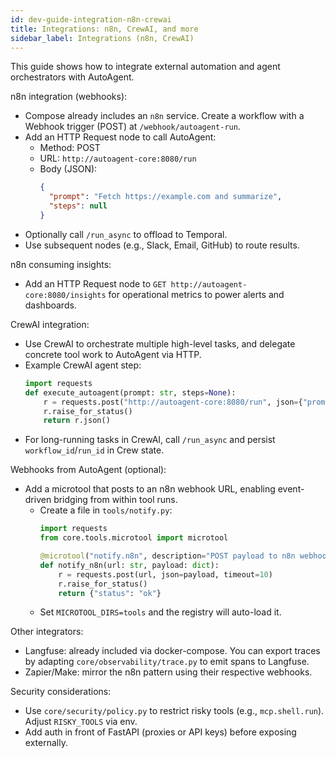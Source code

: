 ```yaml
---
id: dev-guide-integration-n8n-crewai
title: Integrations: n8n, CrewAI, and more
sidebar_label: Integrations (n8n, CrewAI)
---
```


This guide shows how to integrate external automation and agent orchestrators with AutoAgent.

n8n integration (webhooks):
- Compose already includes an `n8n` service. Create a workflow with a Webhook trigger (POST) at `/webhook/autoagent-run`.
- Add an HTTP Request node to call AutoAgent:
  - Method: POST
  - URL: `http://autoagent-core:8080/run`
  - Body (JSON):
    ```json
    {
      "prompt": "Fetch https://example.com and summarize",
      "steps": null
    }
    ```
- Optionally call `/run_async` to offload to Temporal.
- Use subsequent nodes (e.g., Slack, Email, GitHub) to route results.

n8n consuming insights:
- Add an HTTP Request node to `GET http://autoagent-core:8080/insights` for operational metrics to power alerts and dashboards.

CrewAI integration:
- Use CrewAI to orchestrate multiple high-level tasks, and delegate concrete tool work to AutoAgent via HTTP.
- Example CrewAI agent step:
  ```python
  import requests
  def execute_autoagent(prompt: str, steps=None):
      r = requests.post("http://autoagent-core:8080/run", json={"prompt": prompt, "steps": steps})
      r.raise_for_status()
      return r.json()
  ```
- For long-running tasks in CrewAI, call `/run_async` and persist `workflow_id`/`run_id` in Crew state.

Webhooks from AutoAgent (optional):
- Add a microtool that posts to an n8n webhook URL, enabling event-driven bridging from within tool runs.
  - Create a file in `tools/notify.py`:
    ```python
    import requests
    from core.tools.microtool import microtool

    @microtool("notify.n8n", description="POST payload to n8n webhook")
    def notify_n8n(url: str, payload: dict):
        r = requests.post(url, json=payload, timeout=10)
        r.raise_for_status()
        return {"status": "ok"}
    ```
  - Set `MICROTOOL_DIRS=tools` and the registry will auto-load it.

Other integrators:
- Langfuse: already included via docker-compose. You can export traces by adapting `core/observability/trace.py` to emit spans to Langfuse.
- Zapier/Make: mirror the n8n pattern using their respective webhooks.

Security considerations:
- Use `core/security/policy.py` to restrict risky tools (e.g., `mcp.shell.run`). Adjust `RISKY_TOOLS` via env.
- Add auth in front of FastAPI (proxies or API keys) before exposing externally.